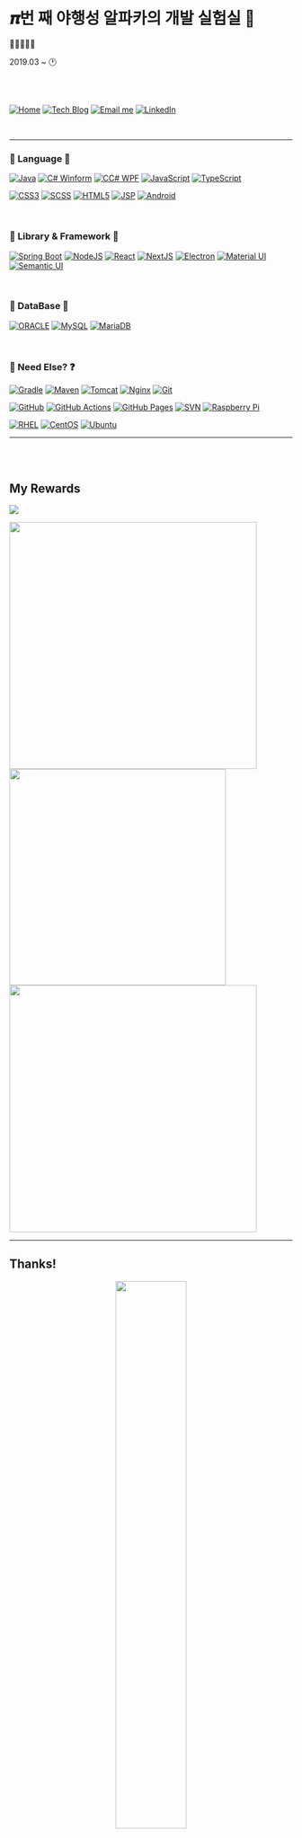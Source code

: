 # 𝝅번 째 야행성 알파카의 개발 실험실 🦙

🦙🐾🐾🐾🐾

2019.03 ~ 🕐

<br />
<br />

[![Home](http://img.shields.io/badge/Home-1c1c1c?style=flat&logo=react&logoWidth=25)](https://itcode.dev)
[![Tech Blog](http://img.shields.io/badge/-Tech%20blog-29367e?style=flat&logo=github&logoWidth=25)](https://blog.itcode.dev)
[![Email me](https://img.shields.io/badge/Gmail-d14836?style=flat&logo=Gmail&logoColor=white&logoWidth=25&link=mailto:psj2716@mensakorea.org)](mailto:psj2716@mensakorea.org)
[![LinkedIn](https://img.shields.io/badge/LinkedIn-dodgerblue?style=flat&logo=LinkedIn&logoColor=white&logoWidth=25&link=mailto:psj2716@mensakorea.org)](https://www.linkedin.com/in/itcode/)

<br />

---

### 💎 Language 💎

[![Java](http://img.shields.io/badge/Java-007396?style=flat-square&logo=openjdk&logoWidth=25)](https://www.java.com/ko/)
[![C# Winform](http://img.shields.io/badge/C%23%20Winform-239120?style=flat-square&logo=C%20Sharp&logoWidth=25)](https://docs.microsoft.com/ko-kr/dotnet/csharp/)
[![CC# WPF](http://img.shields.io/badge/C%23%20WPF-239120?style=flat-square&logo=C%20Sharp&logoWidth=25)](https://docs.microsoft.com/ko-kr/dotnet/csharp/)
[![JavaScript](http://img.shields.io/badge/JavaScript-F7DF1E?style=flat-square&logo=javascript&logoWidth=25&logoColor=000)](https://developer.mozilla.org/ko/docs/Web/JavaScript)
[![TypeScript](http://img.shields.io/badge/TypeScript-3178C6?style=flat-square&logo=typescript&logoWidth=25&logoColor=FFF)](https://www.typescriptlang.org/)

[![CSS3](http://img.shields.io/badge/CSS3-1572B6?style=flat-square&logo=css3&logoWidth=25)](https://developer.mozilla.org/ko/docs/Web/CSS)
[![SCSS](http://img.shields.io/badge/SCSS-CC6699?style=flat-square&logo=sass&logoWidth=25&logoColor=FFF)](https://sass-lang.com/)
[![HTML5](http://img.shields.io/badge/HTML5-E34F26?style=flat-square&logo=html5&logoWidth=25&logoColor=FFF)](https://developer.mozilla.org/ko/docs/Web/HTML)
[![JSP](http://img.shields.io/badge/JSP-007396?style=flat-square&logo=openjdk&logoWidth=25)](https://ko.wikipedia.org/wiki/%EC%9E%90%EB%B0%94%EC%84%9C%EB%B2%84_%ED%8E%98%EC%9D%B4%EC%A7%80)
[![Android](http://img.shields.io/badge/Android-3DDC84?style=flat-square&logo=android&logoWidth=25&logoColor=FFF)](https://developer.android.com/?hl=ko)

<br />



### 🚀 Library & Framework 🚀

[![Spring Boot](http://img.shields.io/badge/Spring%20Boot-6DB33F?style=flat-square&logo=springboot&logoWidth=25&logoColor=FFF)](https://nodejs.org/ko/)
[![NodeJS](http://img.shields.io/badge/NodeJS-339933?style=flat-square&logo=node.js&logoWidth=25&logoColor=FFF)](https://nodejs.org/ko/)
[![React](http://img.shields.io/badge/React-333?style=flat-square&logo=react&logoWidth=25&logoColor=61DAFB)](https://ko.reactjs.org/)
[![NextJS](http://img.shields.io/badge/NextJS-FFF?style=flat-square&logo=next.js&logoWidth=25&logoColor=000)](https://nextjs.org/)
[![Electron](http://img.shields.io/badge/Electron-47848F?style=flat-square&logo=electron&logoWidth=25&logoColor=FFF)](https://www.electronjs.org/)
[![Material UI](http://img.shields.io/badge/Material%20UI-0081CB?style=flat-square&logo=mui&logoWidth=25&logoColor=FFF)](https://mui.com/)
[![Semantic UI](http://img.shields.io/badge/Semantic%20UI-35BDB2?style=flat-square&logo=semanticweb&logoWidth=25&logoColor=FFF)](https://semantic-ui.com/)

<br />



### 🎁 DataBase 🎁

[![ORACLE](http://img.shields.io/badge/ORACLE-FFF?style=flat-square&logo=oracle&logoWidth=25&logoColor=F00)](https://www.oracle.com/kr/index.html)
[![MySQL](http://img.shields.io/badge/MySQL-4479A1?style=flat-square&logo=mysql&logoWidth=25&logoColor=FFF)](https://www.mysql.com/)
[![MariaDB](http://img.shields.io/badge/MariaDB-003545?style=flat-square&logo=mariadb&logoWidth=25)](https://mariadb.org/)

<br />



### 👀 Need Else? ❓

[![Gradle](https://img.shields.io/badge/Gradle-02303A?style=flat-square&logo=gradle&logoWidth=25)](https://gradle.org/)
[![Maven](https://img.shields.io/badge/Maven-C71A36?style=flat-square&logo=apachemaven&logoWidth=25)](https://maven.apache.org/)
[![Tomcat](http://img.shields.io/badge/Tomcat-F8DC75?style=flat-square&logo=apachetomcat&logoWidth=25&logoColor=000)](http://tomcat.apache.org/)
[![Nginx](http://img.shields.io/badge/Nginx-009639?style=flat-square&logo=nginx&logoWidth=25&logoColor=FFF)](https://www.nginx.com/)
[![Git](http://img.shields.io/badge/Git-F05032?style=flat-square&logo=git&logoWidth=25&logoColor=FFF)](https://git-scm.com/)

[![GitHub](http://img.shields.io/badge/GitHub-000?style=flat-square&logo=github&logoWidth=25&logoColor=FFF)](https://github.com/)
[![GitHub Actions](http://img.shields.io/badge/GitHub%20Actions-000?style=flat-square&logo=githubactions&logoWidth=25&logoColor=FFF)](https://github.com/features/actions)
[![GitHub Pages](http://img.shields.io/badge/GitHub%20Pages-000?style=flat-square&logo=githubpages&logoWidth=25&logoColor=FFF)](https://pages.github.com/)
[![SVN](http://img.shields.io/badge/SVN-809CC9?style=flat-square&logo=subversion&logoWidth=25&logoColor=FFF)](https://tortoisesvn.net/)
[![Raspberry Pi](http://img.shields.io/badge/RaspberryPi-F00?style=flat-square&logo=raspberrypi&logoWidth=25&logoColor=FFF)](https://www.raspberrypi.org/)

[![RHEL](http://img.shields.io/badge/RHEL-555?style=flat-square&logo=redhat&logoWidth=25&logoColor=EE0000)](https://www.redhat.com/ko)
[![CentOS](http://img.shields.io/badge/CentOS-262577?style=flat-square&logo=centos&logoWidth=25&logoColor=FFF)](https://www.centos.org/)
[![Ubuntu](http://img.shields.io/badge/Ubuntu-E95420?style=flat-square&logo=ubuntu&logoWidth=25&logoColor=FFF)](https://ubuntu.com/)

---

<br />
<br />

## My Rewards

![](https://github-profile-trophy.vercel.app/?username=RWB0104&theme=onedark)

<div>
  <img width="440px" src="https://github-readme-stats.vercel.app/api?username=RWB0104&show_icons=true&theme=onedark">
  <img width="385px" src="https://github-readme-stats.anuraghazra1.vercel.app/api/top-langs/?username=RWB0104&layout=compact&theme=onedark" />
  <img width="440px" src="https://github-readme-activity-graph.vercel.app/graph?username=RWB0104&theme=github">
</div>

---

## Thanks!

<div align="center">
	<img src="https://github.com/RWB0104/RWB0104/blob/master/%EB%8B%A4%EC%9A%B4%EB%A1%9C%EB%93%9C.gif?raw=true" width="50%" />
</div>

<br />

<p align="center">💖🍊💘🍊💖🍊💘🍊</p>

<br />
<br />



<div align="center">

![](https://komarev.com/ghpvc/?username=RWB0104)

</div>

---
